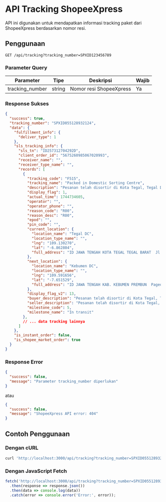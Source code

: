 # API Tracking ShopeeXpress

API ini digunakan untuk mendapatkan informasi tracking paket dari ShopeeXpress berdasarkan nomor resi.

## Penggunaan

```
GET /api/tracking?tracking_number=SPXID123456789
```

### Parameter Query

| Parameter | Tipe | Deskripsi | Wajib |
|-----------|------|-----------|-------|
| tracking_number | string | Nomor resi ShopeeXpress | Ya |

### Response Sukses

```json
{
  "success": true,
  "tracking_number": "SPXID055128932124",
  "data": {
    "fulfillment_info": {
      "deliver_type": 1
    },
    "sls_tracking_info": {
      "sls_tn": "ID257312704292D",
      "client_order_id": "5675260985067020993",
      "receiver_name": "",
      "receiver_type_name": "",
      "records": [
        {
          "tracking_code": "F515",
          "tracking_name": "Packed in Domestic Sorting Centre",
          "description": "Pesanan telah disortir di Kota Tegal, Tegal DC.",
          "display_flag": 1,
          "actual_time": 1744734605,
          "operator": "",
          "operator_phone": "",
          "reason_code": "R00",
          "reason_desc": "R00",
          "epod": "",
          "pin_code": "",
          "current_location": {
            "location_name": "Tegal DC",
            "location_type_name": "",
            "lng": "109.130270",
            "lat": "-6.862804",
            "full_address": "ID JAWA TENGAH KOTA TEGAL TEGAL BARAT  Jl. Mataram No.10, RT.003/RW.002, Muarareja, Kec. Tegal Barat, Kota Tegal, Jawa Tengah"
          },
          "next_location": {
            "location_name": "Kebumen DC",
            "location_type_name": "",
            "lng": "109.591656",
            "lat": "-7.651529",
            "full_address": "ID JAWA TENGAH KAB. KEBUMEN PREMBUN  Pagedangan, Karanggedang, Sruweng, Kebumen Regency, Central Java"
          },
          "display_flag_v2": 13,
          "buyer_description": "Pesanan telah disortir di Kota Tegal, Tegal DC.",
          "seller_description": "Pesanan telah disortir di Kota Tegal, Tegal DC.",
          "milestone_code": 5,
          "milestone_name": "In transit"
        },
        // ... data tracking lainnya
      ]
    },
    "is_instant_order": false,
    "is_shopee_market_order": true
  }
}
```

### Response Error

```json
{
  "success": false,
  "message": "Parameter tracking_number diperlukan"
}
```

atau

```json
{
  "success": false,
  "message": "ShopeeXpress API error: 404"
}
```

## Contoh Penggunaan

### Dengan cURL

```bash
curl 'http://localhost:3000/api/tracking?tracking_number=SPXID055128932124'
```

### Dengan JavaScript Fetch

```javascript
fetch('http://localhost:3000/api/tracking?tracking_number=SPXID055128932124')
  .then(response => response.json())
  .then(data => console.log(data))
  .catch(error => console.error('Error:', error));
``` 
